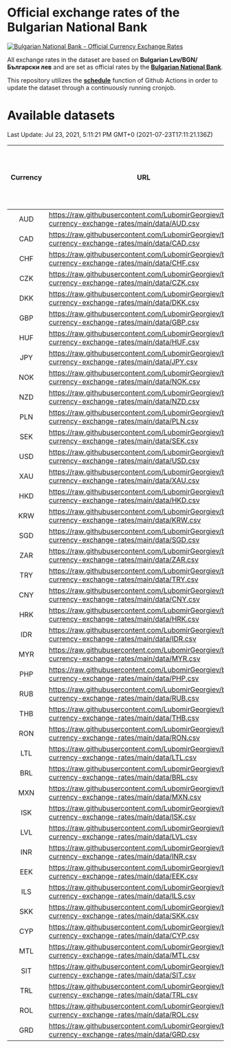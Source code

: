 # Official exchange rates of the Bulgarian National Bank

[![Bulgarian National Bank - Official Currency Exchange Rates](https://github.com/LubomirGeorgiev/bnb-currency-exchange-rates/actions/workflows/update-rates.yml/badge.svg?branch=main)](https://github.com/LubomirGeorgiev/bnb-currency-exchange-rates/actions/workflows/update-rates.yml)

All exchange rates in the dataset are based on **Bulgarian Lev/BGN/Български лев** and are set as official rates by the [**Bulgarian National Bank**](https://www.bnb.bg/Statistics/StExternalSector/StExchangeRates/StERForeignCurrencies/index.htm?toLang=_EN).

This repository utilizes the [**schedule**](https://docs.github.com/en/actions/reference/events-that-trigger-workflows) function of Github Actions in order to update the dataset through a continuously running cronjob.

# Available datasets

<!-- START LINKS (DO NOT EVER FU*ING DELETE THIS COMMENT FOR THE LOVE OF YOUR LIFE!!! IF YOU ARE CURIOS HOW IT WORKS, YOU CAN HAVE A LOOK AT ./src/updateReadme.ts) -->

Last Update: Jul 23, 2021, 5:11:21 PM GMT+0 (2021-07-23T17:11:21.136Z)

| Currency | URL                                                                                             | Number of records | Number of missing days that were filled in |
| :------: | ----------------------------------------------------------------------------------------------- | :---------------: | :----------------------------------------: |
|   AUD    | https://raw.githubusercontent.com/LubomirGeorgiev/bnb-currency-exchange-rates/main/data/AUD.csv |       7822        |                    2401                    |
|   CAD    | https://raw.githubusercontent.com/LubomirGeorgiev/bnb-currency-exchange-rates/main/data/CAD.csv |       7822        |                    2401                    |
|   CHF    | https://raw.githubusercontent.com/LubomirGeorgiev/bnb-currency-exchange-rates/main/data/CHF.csv |       7822        |                    2401                    |
|   CZK    | https://raw.githubusercontent.com/LubomirGeorgiev/bnb-currency-exchange-rates/main/data/CZK.csv |       7822        |                    2401                    |
|   DKK    | https://raw.githubusercontent.com/LubomirGeorgiev/bnb-currency-exchange-rates/main/data/DKK.csv |       7822        |                    2401                    |
|   GBP    | https://raw.githubusercontent.com/LubomirGeorgiev/bnb-currency-exchange-rates/main/data/GBP.csv |       7822        |                    2401                    |
|   HUF    | https://raw.githubusercontent.com/LubomirGeorgiev/bnb-currency-exchange-rates/main/data/HUF.csv |       7822        |                    2401                    |
|   JPY    | https://raw.githubusercontent.com/LubomirGeorgiev/bnb-currency-exchange-rates/main/data/JPY.csv |       7822        |                    2401                    |
|   NOK    | https://raw.githubusercontent.com/LubomirGeorgiev/bnb-currency-exchange-rates/main/data/NOK.csv |       7822        |                    2401                    |
|   NZD    | https://raw.githubusercontent.com/LubomirGeorgiev/bnb-currency-exchange-rates/main/data/NZD.csv |       7822        |                    2401                    |
|   PLN    | https://raw.githubusercontent.com/LubomirGeorgiev/bnb-currency-exchange-rates/main/data/PLN.csv |       7822        |                    2401                    |
|   SEK    | https://raw.githubusercontent.com/LubomirGeorgiev/bnb-currency-exchange-rates/main/data/SEK.csv |       7822        |                    2401                    |
|   USD    | https://raw.githubusercontent.com/LubomirGeorgiev/bnb-currency-exchange-rates/main/data/USD.csv |       7822        |                    2401                    |
|   XAU    | https://raw.githubusercontent.com/LubomirGeorgiev/bnb-currency-exchange-rates/main/data/XAU.csv |       7821        |                    2402                    |
|   HKD    | https://raw.githubusercontent.com/LubomirGeorgiev/bnb-currency-exchange-rates/main/data/HKD.csv |       7520        |                    2310                    |
|   KRW    | https://raw.githubusercontent.com/LubomirGeorgiev/bnb-currency-exchange-rates/main/data/KRW.csv |       7520        |                    2310                    |
|   SGD    | https://raw.githubusercontent.com/LubomirGeorgiev/bnb-currency-exchange-rates/main/data/SGD.csv |       7520        |                    2310                    |
|   ZAR    | https://raw.githubusercontent.com/LubomirGeorgiev/bnb-currency-exchange-rates/main/data/ZAR.csv |       7520        |                    2310                    |
|   TRY    | https://raw.githubusercontent.com/LubomirGeorgiev/bnb-currency-exchange-rates/main/data/TRY.csv |       6010        |                    1848                    |
|   CNY    | https://raw.githubusercontent.com/LubomirGeorgiev/bnb-currency-exchange-rates/main/data/CNY.csv |       5890        |                    1812                    |
|   HRK    | https://raw.githubusercontent.com/LubomirGeorgiev/bnb-currency-exchange-rates/main/data/HRK.csv |       5890        |                    1812                    |
|   IDR    | https://raw.githubusercontent.com/LubomirGeorgiev/bnb-currency-exchange-rates/main/data/IDR.csv |       5890        |                    1812                    |
|   MYR    | https://raw.githubusercontent.com/LubomirGeorgiev/bnb-currency-exchange-rates/main/data/MYR.csv |       5890        |                    1812                    |
|   PHP    | https://raw.githubusercontent.com/LubomirGeorgiev/bnb-currency-exchange-rates/main/data/PHP.csv |       5890        |                    1812                    |
|   RUB    | https://raw.githubusercontent.com/LubomirGeorgiev/bnb-currency-exchange-rates/main/data/RUB.csv |       5890        |                    1812                    |
|   THB    | https://raw.githubusercontent.com/LubomirGeorgiev/bnb-currency-exchange-rates/main/data/THB.csv |       5890        |                    1812                    |
|   RON    | https://raw.githubusercontent.com/LubomirGeorgiev/bnb-currency-exchange-rates/main/data/RON.csv |       5831        |                    1794                    |
|   LTL    | https://raw.githubusercontent.com/LubomirGeorgiev/bnb-currency-exchange-rates/main/data/LTL.csv |       5135        |                    1564                    |
|   BRL    | https://raw.githubusercontent.com/LubomirGeorgiev/bnb-currency-exchange-rates/main/data/BRL.csv |       4920        |                    1515                    |
|   MXN    | https://raw.githubusercontent.com/LubomirGeorgiev/bnb-currency-exchange-rates/main/data/MXN.csv |       4920        |                    1515                    |
|   ISK    | https://raw.githubusercontent.com/LubomirGeorgiev/bnb-currency-exchange-rates/main/data/ISK.csv |       4829        |                    1486                    |
|   LVL    | https://raw.githubusercontent.com/LubomirGeorgiev/bnb-currency-exchange-rates/main/data/LVL.csv |       4781        |                    1461                    |
|   INR    | https://raw.githubusercontent.com/LubomirGeorgiev/bnb-currency-exchange-rates/main/data/INR.csv |       4553        |                    1401                    |
|   EEK    | https://raw.githubusercontent.com/LubomirGeorgiev/bnb-currency-exchange-rates/main/data/EEK.csv |       3991        |                    1217                    |
|   ILS    | https://raw.githubusercontent.com/LubomirGeorgiev/bnb-currency-exchange-rates/main/data/ILS.csv |       3828        |                    1181                    |
|   SKK    | https://raw.githubusercontent.com/LubomirGeorgiev/bnb-currency-exchange-rates/main/data/SKK.csv |       2962        |                    904                     |
|   CYP    | https://raw.githubusercontent.com/LubomirGeorgiev/bnb-currency-exchange-rates/main/data/CYP.csv |       2898        |                    882                     |
|   MTL    | https://raw.githubusercontent.com/LubomirGeorgiev/bnb-currency-exchange-rates/main/data/MTL.csv |       2596        |                    791                     |
|   SIT    | https://raw.githubusercontent.com/LubomirGeorgiev/bnb-currency-exchange-rates/main/data/SIT.csv |       2534        |                    770                     |
|   TRL    | https://raw.githubusercontent.com/LubomirGeorgiev/bnb-currency-exchange-rates/main/data/TRL.csv |       1810        |                    551                     |
|   ROL    | https://raw.githubusercontent.com/LubomirGeorgiev/bnb-currency-exchange-rates/main/data/ROL.csv |       1689        |                    516                     |
|   GRD    | https://raw.githubusercontent.com/LubomirGeorgiev/bnb-currency-exchange-rates/main/data/GRD.csv |        361        |                    109                     |

<!-- END LINKS (DO NOT EVER FU*ING DELETE THIS COMMENT FOR THE LOVE OF YOUR LIFE!!! IF YOU ARE CURIOS HOW IT WORKS, YOU CAN HAVE A LOOK AT ./src/updateReadme.ts) -->
